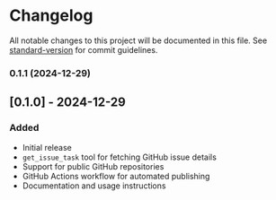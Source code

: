 # Changelog

All notable changes to this project will be documented in this file. See [standard-version](https://github.com/conventional-changelog/standard-version) for commit guidelines.

### 0.1.1 (2024-12-29)

## [0.1.0] - 2024-12-29

### Added

- Initial release
- `get_issue_task` tool for fetching GitHub issue details
- Support for public GitHub repositories
- GitHub Actions workflow for automated publishing
- Documentation and usage instructions
